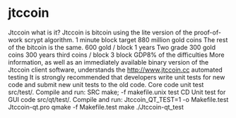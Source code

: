 # jtccoin
Jtccoin what is it?
Jtccoin is bitcoin using the lite version of the proof-of-work scrypt algorithm.
1 minute block target
880 million gold coins
The rest of the bitcoin is the same.
600 gold / block 1 years
Two grade 300 gold coins
300 years third coins / block
3 block GDP8% of the difficulties
More information, as well as an immediately available binary version of the Jtccoin client software, understands the http://www.jtccoin.cc
automated testing
It is strongly recommended that developers write unit tests for new code and submit new unit tests to the old code.
Core code unit test src/test/. Compile and run:
SRC make; -f makefile.unix test CD
Unit test for GUI code src/qt/test/. Compile and run:
Jtccoin_QT_TEST=1 -o Makefile.test Jtccoin-qt.pro qmake
-f Makefile.test make
./Jtccoin-qt_test
